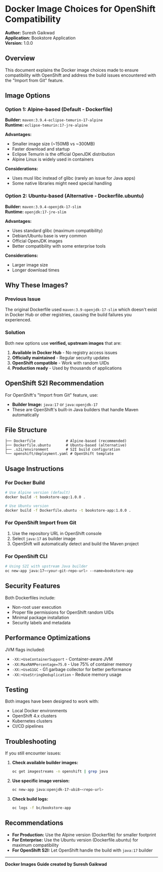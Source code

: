 # Docker Image Choices for OpenShift Compatibility

**Author:** Suresh Gaikwad  
**Application:** Bookstore Application  
**Version:** 1.0.0

## Overview

This document explains the Docker image choices made to ensure compatibility with OpenShift and address the build issues encountered with the "Import from Git" feature.

## Image Options

### Option 1: Alpine-based (Default - Dockerfile)
**Builder:** `maven:3.9.4-eclipse-temurin-17-alpine`  
**Runtime:** `eclipse-temurin:17-jre-alpine`

**Advantages:**
- Smaller image size (~150MB vs ~300MB)
- Faster download and startup
- Eclipse Temurin is the official OpenJDK distribution
- Alpine Linux is widely used in containers

**Considerations:**
- Uses musl libc instead of glibc (rarely an issue for Java apps)
- Some native libraries might need special handling

### Option 2: Ubuntu-based (Alternative - Dockerfile.ubuntu)
**Builder:** `maven:3.9.4-openjdk-17-slim`  
**Runtime:** `openjdk:17-jre-slim`

**Advantages:**
- Uses standard glibc (maximum compatibility)
- Debian/Ubuntu base is very common
- Official OpenJDK images
- Better compatibility with some enterprise tools

**Considerations:**
- Larger image size
- Longer download times

## Why These Images?

### Previous Issue
The original Dockerfile used `maven:3.9-openjdk-17-slim` which doesn't exist in Docker Hub or other registries, causing the build failures you experienced.

### Solution
Both new options use **verified, upstream images** that are:
1. **Available in Docker Hub** - No registry access issues
2. **Officially maintained** - Regular security updates
3. **OpenShift compatible** - Work with random UIDs
4. **Production ready** - Used by thousands of applications

## OpenShift S2I Recommendation

For OpenShift's "Import from Git" feature, use:
- **Builder Image:** `java:17` or `java:openjdk-17`
- These are OpenShift's built-in Java builders that handle Maven automatically

## File Structure

```
├── Dockerfile              # Alpine-based (recommended)
├── Dockerfile.ubuntu       # Ubuntu-based (alternative)
├── .s2i/environment        # S2I build configuration
└── openshift/deployment.yaml # OpenShift template
```

## Usage Instructions

### For Docker Build
```bash
# Use Alpine version (default)
docker build -t bookstore-app:1.0.0 .

# Use Ubuntu version
docker build -f Dockerfile.ubuntu -t bookstore-app:1.0.0 .
```

### For OpenShift Import from Git
1. Use the repository URL in OpenShift console
2. Select `java:17` as builder image
3. OpenShift will automatically detect and build the Maven project

### For OpenShift CLI
```bash
# Using S2I with upstream Java builder
oc new-app java:17~<your-git-repo-url> --name=bookstore-app
```

## Security Features

Both Dockerfiles include:
- Non-root user execution
- Proper file permissions for OpenShift random UIDs
- Minimal package installation
- Security labels and metadata

## Performance Optimizations

JVM flags included:
- `-XX:+UseContainerSupport` - Container-aware JVM
- `-XX:MaxRAMPercentage=75.0` - Use 75% of container memory
- `-XX:+UseG1GC` - G1 garbage collector for better performance
- `-XX:+UseStringDeduplication` - Reduce memory usage

## Testing

Both images have been designed to work with:
- Local Docker environments
- OpenShift 4.x clusters
- Kubernetes clusters
- CI/CD pipelines

## Troubleshooting

If you still encounter issues:

1. **Check available builder images:**
   ```bash
   oc get imagestreams -n openshift | grep java
   ```

2. **Use specific image version:**
   ```bash
   oc new-app java:openjdk-17-ubi8~<repo-url>
   ```

3. **Check build logs:**
   ```bash
   oc logs -f bc/bookstore-app
   ```

## Recommendations

- **For Production:** Use the Alpine version (Dockerfile) for smaller footprint
- **For Enterprise:** Use the Ubuntu version (Dockerfile.ubuntu) for maximum compatibility
- **For OpenShift S2I:** Let OpenShift handle the build with `java:17` builder

---

**Docker Images Guide created by Suresh Gaikwad**
